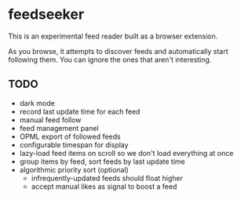 # feedseeker

This is an experimental feed reader built as a browser extension.

As you browse, it attempts to discover feeds and automatically start following them. You can ignore the ones that aren't interesting.

## TODO

* dark mode
* record last update time for each feed
* manual feed follow
* feed management panel
* OPML export of followed feeds
* configurable timespan for display
* lazy-load feed items on scroll so we don't load everything at once
* group items by feed, sort feeds by last update time
* algorithmic priority sort (optional)
  * infrequently-updated feeds should float higher
  * accept manual likes as signal to boost a feed

